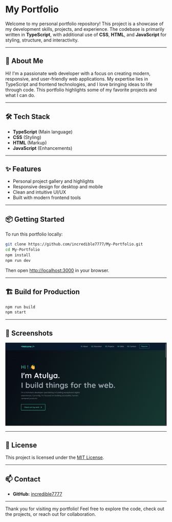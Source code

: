 # My Portfolio

Welcome to my personal portfolio repository! This project is a showcase of my development skills, projects, and experience. The codebase is primarily written in **TypeScript**, with additional use of **CSS**, **HTML**, and **JavaScript** for styling, structure, and interactivity.

---

## 🚀 About Me

Hi! I'm a passionate web developer with a focus on creating modern, responsive, and user-friendly web applications. My expertise lies in TypeScript and frontend technologies, and I love bringing ideas to life through code. This portfolio highlights some of my favorite projects and what I can do.

---

## 🛠️ Tech Stack

- **TypeScript** (Main language)
- **CSS** (Styling)
- **HTML** (Markup)
- **JavaScript** (Enhancements)

---

## ✨ Features

- Personal project gallery and highlights
- Responsive design for desktop and mobile
- Clean and intuitive UI/UX
- Built with modern frontend tools

---

## 📦 Getting Started

To run this portfolio locally:

```bash
git clone https://github.com/incredible7777/My-Portfolio.git
cd My-Portfolio
npm install
npm run dev
```

Then open [http://localhost:3000](http://localhost:3000) in your browser.

---

## 🏗️ Build for Production

```bash
npm run build
npm start
```

---

## 📸 Screenshots

<!-- Add screenshots of your portfolio UI here -->
<!-- Example: -->
<!-- ![Home Page](screenshots/homepage.png) -->



![App Screenshot](./Pic/Screenshot%202025-06-16%20163703.png)


---

## 📃 License

This project is licensed under the [MIT License](LICENSE).

---

## 📫 Contact

- **GitHub:** [incredible7777](https://github.com/incredible7777)
<!-- - **LinkedIn:** [Your LinkedIn](https://linkedin.com/in/your-profile) -->
<!-- - **Email:** your.email@example.com -->

---

Thank you for visiting my portfolio! Feel free to explore the code, check out the projects, or reach out for collaboration.
